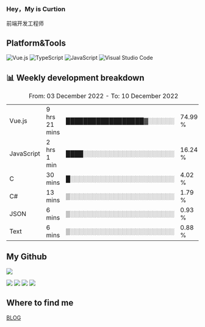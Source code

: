 ### Hey，My is Curtion
前端开发工程师
## Platform&Tools

![Vue.js](https://img.shields.io/badge/-Vue.js-4FC08D?style=flat-square&logo=Vue.js&logoColor=white)
![TypeScript](https://img.shields.io/badge/-TypeScript-007ACC?style=flat-square&logo=typescript&logoColor=white)
![JavaScript](https://img.shields.io/badge/-JavaScript-F7DF1E?style=flat-square&logo=javascript&logoColor=black)
![Visual Studio Code](https://img.shields.io/badge/-VSCode-007ACC?style=flat-square&logo=Visual-Studio-Code&logoColor=white)

## 📊 Weekly development breakdown

<!--START_SECTION:waka-->

<table><caption>From: 03 December 2022 - To: 10 December 2022</caption><tr><td>Vue.js</td><td>9 hrs 21 mins</td><td>██████████████████▓░░░░░░</td><td>74.99 %</td></tr><tr><td>JavaScript</td><td>2 hrs 1 min</td><td>████░░░░░░░░░░░░░░░░░░░░░</td><td>16.24 %</td></tr><tr><td>C</td><td>30 mins</td><td>█░░░░░░░░░░░░░░░░░░░░░░░░</td><td>4.02 %</td></tr><tr><td>C#</td><td>13 mins</td><td>▒░░░░░░░░░░░░░░░░░░░░░░░░</td><td>1.79 %</td></tr><tr><td>JSON</td><td>6 mins</td><td>▒░░░░░░░░░░░░░░░░░░░░░░░░</td><td>0.93 %</td></tr><tr><td>Text</td><td>6 mins</td><td>▒░░░░░░░░░░░░░░░░░░░░░░░░</td><td>0.88 %</td></tr></table>

<!--END_SECTION:waka-->

## My Github

![](http://github-profile-summary-cards.vercel.app/api/cards/profile-details?username=curtion&theme=nord_bright)

![](http://github-profile-summary-cards.vercel.app/api/cards/stats?username=curtion&theme=nord_bright)
![](http://github-profile-summary-cards.vercel.app/api/cards/productive-time?username=curtion&theme=nord_bright&utcOffset=8)
![](http://github-profile-summary-cards.vercel.app/api/cards/repos-per-language?username=curtion&theme=nord_bright)
![](http://github-profile-summary-cards.vercel.app/api/cards/most-commit-language?username=curtion&theme=nord_bright)

## Where to find me

[BLOG](https://blog.3gxk.net)
